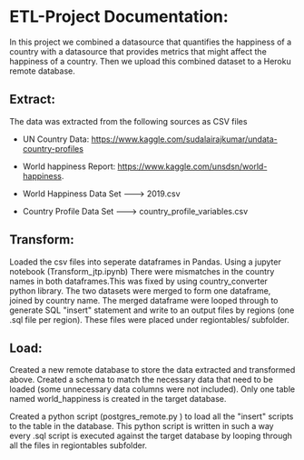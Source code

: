 # ETL-Project Documentation:

In this project we combined a datasource that quantifies the happiness of a country 
with a datasource that provides metrics that might affect the happiness of a country.
Then we upload this combined dataset to a Heroku remote database.


## Extract:
The data was extracted from the following sources as CSV files

* UN Country Data:
https://www.kaggle.com/sudalairajkumar/undata-country-profiles

* World happiness Report:
https://www.kaggle.com/unsdsn/world-happiness.

* World Happiness Data Set ---> 2019.csv
* Country Profile Data Set ---> country_profile_variables.csv


## Transform:
Loaded the csv files into seperate dataframes in Pandas. Using a jupyter notebook (Transform_jtp.ipynb)
There were mismatches in the country names in both dataframes.This was fixed by using 
 country_converter python library.
The two datasets were merged to form one dataframe, joined by country name.
The merged dataframe were looped through to generate SQL "insert" statement and write to an output files by regions (one .sql file per region). 
These files were placed under regiontables/ subfolder.


## Load:
Created a new remote database to store the data extracted and transformed above.
Created a schema to match the necessary data that need to be loaded (some unnecessary data columns were not included).
Only one table named world_happiness is created in the target database.

Created a python script  (postgres_remote.py ) to load all the "insert" scripts to the table in the database.
This python script is written in such a way every .sql script is executed against the target database by looping through 
all the files in regiontables subfolder.

